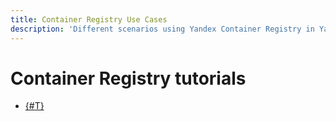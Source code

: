 ```yaml
---
title: Container Registry Use Cases 
description: 'Different scenarios using Yandex Container Registry in Yandex.Cloud. Run a docker image on a virtual machine.'
---
```


# Container Registry tutorials

- [{#T}](run-docker-on-vm.md)